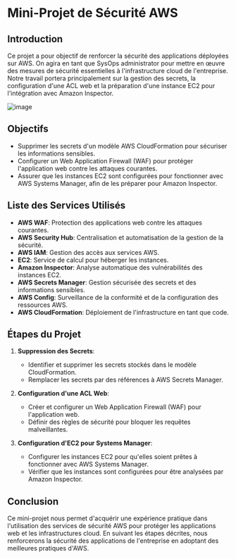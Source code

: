 # Mini-Projet de Sécurité AWS

## Introduction

Ce projet a pour objectif de renforcer la sécurité des applications déployées sur AWS. On agira en tant que SysOps administrator pour mettre en œuvre des mesures de sécurité essentielles à l'infrastructure cloud de l'entreprise. Notre travail portera principalement sur la gestion des secrets, la configuration d'une ACL web et la préparation d'une instance EC2 pour l'intégration avec Amazon Inspector.

![image](https://github.com/user-attachments/assets/2da0f00a-9f02-4989-8d7d-621a5f1f68af)




## Objectifs

- Supprimer les secrets d'un modèle AWS CloudFormation pour sécuriser les informations sensibles.
- Configurer un Web Application Firewall (WAF) pour protéger l'application web contre les attaques courantes.
- Assurer que les instances EC2 sont configurées pour fonctionner avec AWS Systems Manager, afin de les préparer pour Amazon Inspector.

## Liste des Services Utilisés

- **AWS WAF**: Protection des applications web contre les attaques courantes.
- **AWS Security Hub**: Centralisation et automatisation de la gestion de la sécurité.
- **AWS IAM**: Gestion des accès aux services AWS.
- **EC2**: Service de calcul pour héberger les instances.
- **Amazon Inspector**: Analyse automatique des vulnérabilités des instances EC2.
- **AWS Secrets Manager**: Gestion sécurisée des secrets et des informations sensibles.
- **AWS Config**: Surveillance de la conformité et de la configuration des ressources AWS.
- **AWS CloudFormation**: Déploiement de l'infrastructure en tant que code.


## Étapes du Projet

1. **Suppression des Secrets**:
   - Identifier et supprimer les secrets stockés dans le modèle CloudFormation.
   - Remplacer les secrets par des références à AWS Secrets Manager.

2. **Configuration d'une ACL Web**:
   - Créer et configurer un Web Application Firewall (WAF) pour l'application web.
   - Définir des règles de sécurité pour bloquer les requêtes malveillantes.

3. **Configuration d'EC2 pour Systems Manager**:
   - Configurer les instances EC2 pour qu'elles soient prêtes à fonctionner avec AWS Systems Manager.
   - Vérifier que les instances sont configurées pour être analysées par Amazon Inspector.

## Conclusion

Ce mini-projet nous permet d'acquérir une expérience pratique dans l'utilisation des services de sécurité AWS pour protéger les applications web et les infrastructures cloud. En suivant les étapes décrites, nous renforcerons la sécurité des applications de l'entreprise en adoptant des meilleures pratiques d'AWS.

